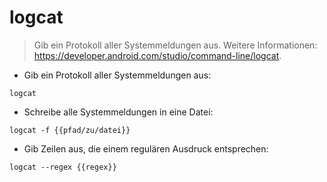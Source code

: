 # logcat

> Gib ein Protokoll aller Systemmeldungen aus.
> Weitere Informationen: <https://developer.android.com/studio/command-line/logcat>.

- Gib ein Protokoll aller Systemmeldungen aus:

`logcat`

- Schreibe alle Systemmeldungen in eine Datei:

`logcat -f {{pfad/zu/datei}}`

- Gib Zeilen aus, die einem regulären Ausdruck entsprechen:

`logcat --regex {{regex}}`
